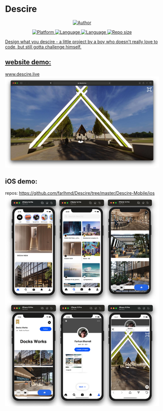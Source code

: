 # Descire
<p align="center">
<a href="https://github.com/mhankbarbar"><img title="Author" src="https://img.shields.io/badge/Author-farlhmd-blue?logo=github&style=for-the-badge"></a>
</p>
<p align="center">
<a href="https://developer.apple.com/ios/"><img title="Platform" src="https://img.shields.io/badge/platform-iOS-brightgreen?style=plastic">
<a href="https://swift.org"><img title="Language" src="https://img.shields.io/badge/language-Swift-orange?style=plastic">
<a href="https://www.javascript.com"><img title="Language" src="https://img.shields.io/badge/platform-iOS-brightgreen?style=plastic">
<a href="#"><img title="Repo size" src="https://img.shields.io/github/repo-size/farlhmd/Descire?style=plastic">

</p>

Design what you descire - a little project by a boy who doesn't really love to code, but still gotta challenge himself.

## website demo: 
www.descire.live
![alt text](https://github.com/farlhmd/Descire/blob/master/media/descire.jpg)
## iOS demo:

repos: https://github.com/farlhmd/Descire/tree/master/Descire-Mobile/ios
![alt text](https://github.com/farlhmd/Descire/blob/master/Descire-Mobile/ios/descire_screenshot.jpg)